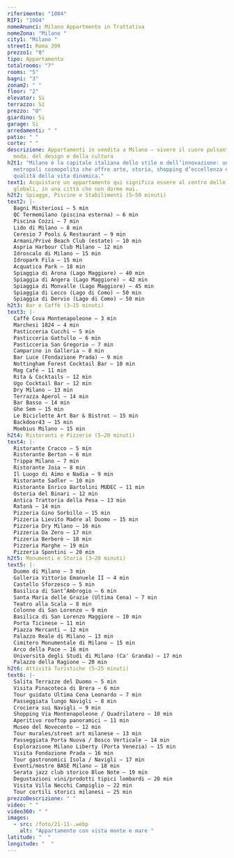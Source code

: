 ```yaml
---
riferimento: "1004"
RIF1: "1004"
nomeAnunci: Milano Appartmento in Trattativa
nomeZona: "Milano "
city1: "Milano "
street1: Roma 399
prezzo1: "0"
tipo: Appartamento
totalrooms: "7"
rooms: "5"
bagni: "3"
zonam2: " "
floor: "2"
elevator: Si
terrazzo: Si
prezzo: "0"
giardino: Si
garage: Si
arredamenti: " "
patio: " "
corte: " "
descrizione: Appartamenti in vendita a Milano – vivere il cuore pulsante della
  moda, del design e della cultura
h2t1: "Milano è la capitale italiana dello stile e dell’innovazione: una
  metropoli cosmopolita che offre arte, storia, shopping d’eccellenza e una
  qualità della vita dinamica."
text1: Acquistare un appartamento qui significa essere al centro delle tendenze
  globali, in una città che non dorme mai.
h2t2: Spiagge, Piscine e Stabilimenti (5–50 minuti)
text2: |-
  Bagni Misteriosi – 5 min
  QC Termemilano (piscina esterna) – 6 min
  Piscina Cozzi – 7 min
  Lido di Milano – 8 min
  Ceresio 7 Pools & Restaurant – 9 min
  Armani/Privé Beach Club (estate) – 10 min
  Aspria Harbour Club Milano – 12 min
  Idroscalo di Milano – 15 min
  Idropark Fila – 15 min
  Acquatica Park – 18 min
  Spiaggia di Arona (Lago Maggiore) – 40 min
  Spiaggia di Angera (Lago Maggiore) – 42 min
  Spiaggia di Monvalle (Lago Maggiore) – 45 min
  Spiaggia di Lecco (Lago di Como) – 50 min
  Spiaggia di Dervio (Lago di Como) – 50 min
h2t3: Bar e Caffè (3–15 minuti)
text3: |-
  Caffè Cova Montenapoleone – 3 min
  Marchesi 1824 – 4 min
  Pasticceria Cucchi – 5 min
  Pasticceria Gattullo – 6 min
  Pasticceria San Gregorio – 7 min
  Camparino in Galleria – 8 min
  Bar Luce (Fondazione Prada) – 9 min
  Nottingham Forest Cocktail Bar – 10 min
  Mag Café – 11 min
  Rita & Cocktails – 12 min
  Ugo Cocktail Bar – 12 min
  Dry Milano – 13 min
  Terrazza Aperol – 14 min
  Bar Basso – 14 min
  Ghe Sem – 15 min
  Le Biciclette Art Bar & Bistrot – 15 min
  Backdoor43 – 15 min
  Moebius Milano – 15 min
h2t4: Ristoranti e Pizzerie (5–20 minuti)
text4: |-
  Ristorante Cracco – 5 min
  Ristorante Berton – 6 min
  Trippa Milano – 7 min
  Ristorante Joia – 8 min
  Il Luogo di Aimo e Nadia – 9 min
  Ristorante Sadler – 10 min
  Ristorante Enrico Bartolini MUDEC – 11 min
  Osteria del Binari – 12 min
  Antica Trattoria della Pesa – 13 min
  Ratanà – 14 min
  Pizzeria Gino Sorbillo – 15 min
  Pizzeria Lievito Madre al Duomo – 15 min
  Pizzeria Dry Milano – 16 min
  Pizzeria Da Zero – 17 min
  Pizzeria Berberè – 18 min
  Pizzeria Marghe – 19 min
  Pizzeria Spontini – 20 min
h2t5: Monumenti e Storia (3–20 minuti)
text5: |-
  Duomo di Milano – 3 min
  Galleria Vittorio Emanuele II – 4 min
  Castello Sforzesco – 5 min
  Basilica di Sant’Ambrogio – 6 min
  Santa Maria delle Grazie (Ultima Cena) – 7 min
  Teatro alla Scala – 8 min
  Colonne di San Lorenzo – 9 min
  Basilica di San Lorenzo Maggiore – 10 min
  Porta Ticinese – 11 min
  Piazza Mercanti – 12 min
  Palazzo Reale di Milano – 13 min
  Cimitero Monumentale di Milano – 15 min
  Arco della Pace – 16 min
  Università degli Studi di Milano (Ca' Granda) – 17 min
  Palazzo della Ragione – 20 min
h2t6: Attività Turistiche (5–25 minuti)
text6: |-
  Salita Terrazze del Duomo – 5 min
  Visita Pinacoteca di Brera – 6 min
  Tour guidato Ultima Cena Leonardo – 7 min
  Passeggiata lungo Navigli – 8 min
  Crociera sui Navigli – 9 min
  Shopping Via Montenapoleone / Quadrilatero – 10 min
  Aperitivo rooftop panoramici – 11 min
  Museo del Novecento – 12 min
  Tour murales/street art milanese – 13 min
  Passeggiata Porta Nuova / Bosco Verticale – 14 min
  Esplorazione Milano Liberty (Porta Venezia) – 15 min
  Visita Fondazione Prada – 16 min
  Tour gastronomici Isola / Navigli – 17 min
  Eventi/mostre BASE Milano – 18 min
  Serata jazz club storico Blue Note – 19 min
  Degustazioni vini/prodotti tipici lombardi – 20 min
  Visita Villa Necchi Campiglio – 22 min
  Tour cortili storici milanesi – 25 min
prezzoDescrizione: " "
video: " "
video360: " "
images:
  - src: /foto/21-11-.webp
    alt: "Appartamento con vista monte e mare "
latitude: "  "
longitude: "  "
---
```

